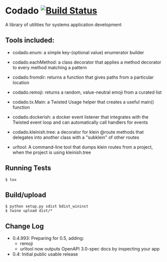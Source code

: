 # Codado [![Build Status](https://travis-ci.org/corydodt/Codado.svg?branch=master)](https://travis-ci.org/corydodt/Codado)
A library of utilities for systems application development

## Tools included:

- codado.enum: a simple key-(optional value) enumerator builder
- codado.eachMethod: a class decorator that applies a method decorator to every
  method matching a pattern
- codado.fromdir: returns a function that gives paths from a particular location
- codado.remoji: returns a random, value-neutral emoji from a curated list
- codado.tx.Main: a Twisted Usage helper that creates a useful main() function
- codado.dockerish: a docker event listener that integrates with the Twisted
  event loop and can automatically call handlers for events
- codado.kleinish.tree: a decorator for klein @route methods that delegates
  into another class with a "subklein" of other routes

- urltool: A command-line tool that dumps klein routes from a project, when
  the project is using kleinish.tree

## Running Tests

```
$ tox
```

##  Build/upload

```
$ python setup.py sdist bdist_wininst
$ twine upload dist/*
```

## Change Log

* 0.4.993: Preparing for 0.5, adding:
  - remoji
  - urltool now outputs OpenAPI 3.0-spec docs by inspecting your app
* 0.4: Initial public usable release
